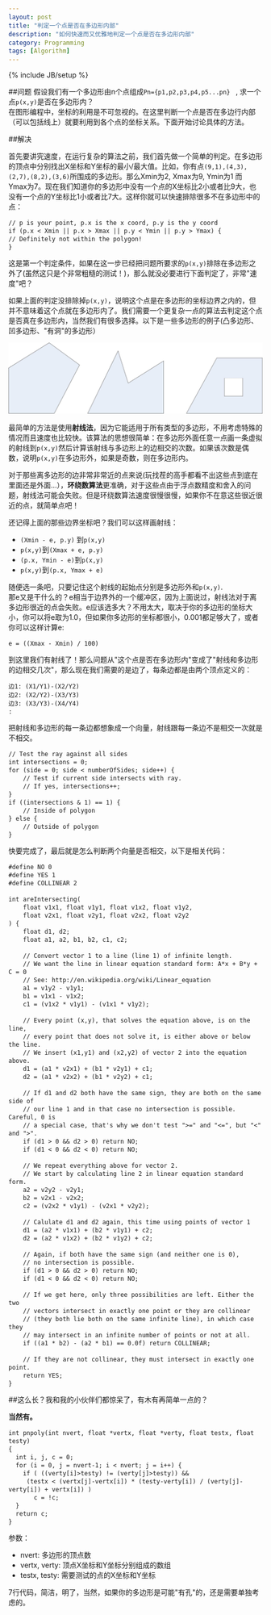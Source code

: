 ```yaml
---
layout: post
title: "判定一个点是否在多边形内部"
description: "如何快速而又优雅地判定一个点是否在多边形内部"
category: Programming
tags: [Algorithm]
---
```

{% include JB/setup %}


##问题 
假设我们有一个多边形由n个点组成`Pn={p1,p2,p3,p4,p5...pn} ` , 求一个点`p(x,y)`是否在多边形内？  
在图形编程中，坐标的利用是不可忽视的。在这里判断一个点是否在多边行内部（可以包括线上）就要利用到各个点的坐标关系。下面开始讨论具体的方法。

##解决  

首先要讲究速度，在运行复杂的算法之前，我们首先做一个简单的判定。在多边形的顶点中分别找出X坐标和Y坐标的最小/最大值。比如，你有点`(9,1),(4,3),(2,7),(8,2),(3,6)`所围成的多边形。那么Xmin为2, Xmax为9, Ymin为1 而 Ymax为7。现在我们知道你的多边形中没有一个点的X坐标比2小或者比9大，也没有一个点的Y坐标比1小或者比7大。这样你就可以快速排除很多不在多边形中的点：

	// p is your point, p.x is the x coord, p.y is the y coord
	if (p.x < Xmin || p.x > Xmax || p.y < Ymin || p.y > Ymax) {
	// Definitely not within the polygon!
	}

这是第一个判定条件，如果在这一步已经把问题所要求的`p(x,y)`排除在多边形之外了(虽然这只是个非常粗糙的测试！)，那么就没必要进行下面判定了，非常"速度"吧？  

如果上面的判定没排除掉`p(x,y)`，说明这个点是在多边形的坐标边界之内的，但并不意味着这个点就在多边形内了。我们需要一个更复杂一点的算法去判定这个点是否真在多边形内，当然我们有很多选择。以下是一些多边形的例子(凸多边形、凹多边形、"有洞"的多边形）

![pic](/images/polygon.jpg)

最简单的方法是使用**射线法**，因为它能适用于所有类型的多边形，不用考虑特殊的情况而且速度也比较快。该算法的思想很简单：在多边形外面任意一点画一条虚拟的射线到`p(x,y)`然后计算该射线与多边形上的边相交的次数。如果该次数是偶数，说明`p(x,y)`在多边形外，如果是奇数，则在多边形内。

对于那些离多边形的边非常非常近的点来说(玩找茬的高手都看不出这些点到底在里面还是外面...），**环绕数算法**更准确，对于这些点由于浮点数精度和舍入的问题，射线法可能会失败。但是环绕数算法速度很慢很慢，如果你不在意这些很近很近的点，就简单点吧！

还记得上面的那些边界坐标吧？我们可以这样画射线：

* `(Xmin - e, p.y)` 到`p(x,y)`
* `p(x,y)`到`(Xmax + e, p.y)` 
* `(p.x, Ymin - e)`到`p(x,y)`
* `p(x,y)`到`(p.x, Ymax + e)`

随便选一条吧，只要记住这个射线的起始点分别是多边形外和`p(x,y)`.  
那e又是干什么的？e相当于边界外的一个缓冲区，因为上面说过，射线法对于离多边形很近的点会失败。e应该选多大？不用太大，取决于你的多边形的坐标大小，你可以将e取为1.0，但如果你多边形的坐标都很小，0.001都足够大了，或者你可以这样计算e:

    e = ((Xmax - Xmin) / 100)

到这里我们有射线了！那么问题从"这个点是否在多边形内"变成了"射线和多边形的边相交几次"，那么现在我们需要的是边了，每条边都是由两个顶点定义的：

    边1: (X1/Y1)-(X2/Y2)
    边2: (X2/Y2)-(X3/Y3)
    边3: (X3/Y3)-(X4/Y4)
    :

把射线和多边形的每一条边都想象成一个向量，射线跟每一条边不是相交一次就是不相交。


	// Test the ray against all sides
	int intersections = 0;
	for (side = 0; side < numberOfSides; side++) {
	    // Test if current side intersects with ray.
	    // If yes, intersections++;
	}
	if ((intersections & 1) == 1) {
	    // Inside of polygon
	} else {
	    // Outside of polygon
	}


快要完成了，最后就是怎么判断两个向量是否相交，以下是相关代码：

	#define NO 0
	#define YES 1
	#define COLLINEAR 2
	
	int areIntersecting(
	    float v1x1, float v1y1, float v1x2, float v1y2,
	    float v2x1, float v2y1, float v2x2, float v2y2
	) {
	    float d1, d2;
	    float a1, a2, b1, b2, c1, c2;
	
	    // Convert vector 1 to a line (line 1) of infinite length.
	    // We want the line in linear equation standard form: A*x + B*y + C = 0
	    // See: http://en.wikipedia.org/wiki/Linear_equation
	    a1 = v1y2 - v1y1;
	    b1 = v1x1 - v1x2;
	    c1 = (v1x2 * v1y1) - (v1x1 * v1y2);
	
	    // Every point (x,y), that solves the equation above, is on the line,
	    // every point that does not solve it, is either above or below the line.
	    // We insert (x1,y1) and (x2,y2) of vector 2 into the equation above.
	    d1 = (a1 * v2x1) + (b1 * v2y1) + c1;
	    d2 = (a1 * v2x2) + (b1 * v2y2) + c1;
	
	    // If d1 and d2 both have the same sign, they are both on the same side of
	    // our line 1 and in that case no intersection is possible. Careful, 0 is
	    // a special case, that's why we don't test ">=" and "<=", but "<" and ">".
	    if (d1 > 0 && d2 > 0) return NO;
	    if (d1 < 0 && d2 < 0) return NO;
	
	    // We repeat everything above for vector 2.
	    // We start by calculating line 2 in linear equation standard form.
	    a2 = v2y2 - v2y1;
	    b2 = v2x1 - v2x2;
	    c2 = (v2x2 * v1y1) - (v2x1 * v2y2);
	
	    // Calulate d1 and d2 again, this time using points of vector 1
	    d1 = (a2 * v1x1) + (b2 * v1y1) + c2;
	    d2 = (a2 * v1x2) + (b2 * v1y2) + c2;
	
	    // Again, if both have the same sign (and neither one is 0),
	    // no intersection is possible.
	    if (d1 > 0 && d2 > 0) return NO;
	    if (d1 < 0 && d2 < 0) return NO;
	
	    // If we get here, only three possibilities are left. Either the two
	    // vectors intersect in exactly one point or they are collinear
	    // (they both lie both on the same infinite line), in which case they
	    // may intersect in an infinite number of points or not at all.
	    if ((a1 * b2) - (a2 * b1) == 0.0f) return COLLINEAR;
	
	    // If they are not collinear, they must intersect in exactly one point.
	    return YES;
	}


##这么长？我和我的小伙伴们都惊呆了，有木有再简单一点的？

**当然有。**


	int pnpoly(int nvert, float *vertx, float *verty, float testx, float testy)
	{
	  int i, j, c = 0;
	  for (i = 0, j = nvert-1; i < nvert; j = i++) {
	    if ( ((verty[i]>testy) != (verty[j]>testy)) &&
	     (testx < (vertx[j]-vertx[i]) * (testy-verty[i]) / (verty[j]-verty[i]) + vertx[i]) )
	       c = !c;
	  }
	  return c;
	}

参数：

* nvert: 多边形的顶点数
* vertx, verty: 顶点X坐标和Y坐标分别组成的数组
* testx, testy: 需要测试的点的X坐标和Y坐标

7行代码，简洁，明了，当然，如果你的多边形是可能"有孔"的，还是需要单独考虑的。
